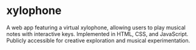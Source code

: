 # xylophone
 A web app featuring a virtual xylophone, allowing users to play musical notes with interactive keys. Implemented in HTML, CSS, and JavaScript. Publicly accessible for creative exploration and musical experimentation.
